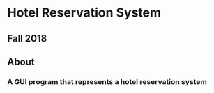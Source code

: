 # Hotel Reservation System
## Fall 2018
## About
### A GUI program that represents a hotel reservation system
